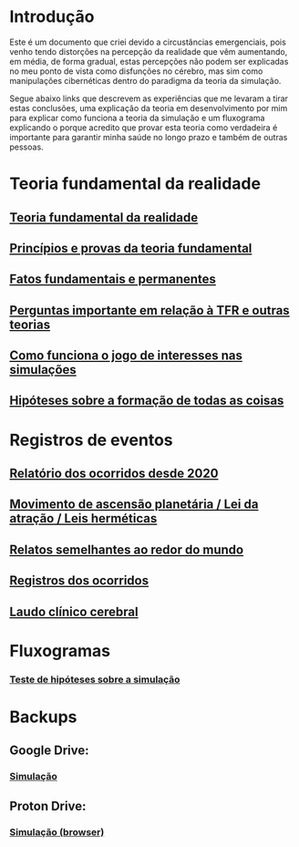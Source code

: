 # Introdução

Este é um documento que criei devido a circustâncias emergenciais, pois venho tendo distorções na percepção da realidade que vêm aumentando, em média, de forma gradual, estas percepções não podem ser explicadas no meu ponto de vista como disfunções no cérebro, mas sim como manipulações cibernéticas dentro do paradigma da teoria da simulação.

Segue abaixo links que descrevem as experiências que me levaram a tirar estas conclusões, uma explicação da teoria em desenvolvimento por mim para explicar como funciona a teoria da simulação e um fluxograma explicando o porque acredito que provar esta teoria como verdadeira é importante para garantir minha saúde no longo prazo e também de outras pessoas.

# Teoria fundamental da realidade

## [Teoria fundamental da realidade](https://www.evernote.com/shard/s483/sh/b137808e-c345-41f3-a41d-200dce4dd218/353ndaFiKprSNDY3AEkSTJ4Y3GVNevPMTk-LMP_JyQeM75e3pVzn4zcZ7g)

## [Princípios e provas da teoria fundamental](https://www.evernote.com/shard/s483/sh/37e26fb8-7928-9bf0-a3bb-4d3cf3d1cb4c/YJzZyEbvD3DGuz5NkGKYaeBahBPR_ev_ApDJati2L36OIGMhrIOvBJdzeg)

## [Fatos fundamentais e permanentes](https://www.evernote.com/shard/s483/sh/39299f2c-1975-be12-e55e-a6debe81a2d6/nbItm3o3X2CF2kDBkXg_hQcGELJNmt9lxzXnn4AdK99u0dK8UxP-_XUQqQ)

## [Perguntas importante em relação à TFR e outras teorias](https://www.evernote.com/shard/s483/sh/f2af07c0-bc01-8dc2-6942-e4401d0e6b84/Pk8TopEZBG4D0pJNw3seHgajrAKVY_4yrpFbzXI-eS8gww9frGkuZX0q7w)

## [Como funciona o jogo de interesses nas simulações](https://www.evernote.com/shard/s483/sh/df23663e-0ea4-77d4-7302-11f51a541835/NAl7MjBsAl2gMj4ohcbYSI0-9ZHnv7SeKTKbXm2FxFOw8Jj6aeLshrssFA)

## [Hipóteses sobre a formação de todas as coisas](https://www.evernote.com/shard/s483/sh/1e032ea1-7590-5b8a-efbd-606966c64dfb/QZ2KkMcyWcd1POacBJpCTHtUo9MVHyudoC6rLZ6bJOc9KMYd54Qr22FUQg)

# Registros de eventos

## [Relatório dos ocorridos desde 2020](https://www.evernote.com/shard/s483/sh/0e8c9043-41f2-91f2-dae3-87edd4524cfc/3qUpZPunAgkfq7gUI5EM639LKOjeQ9LOfSPnPksCf7j_GaZul_HEQfpvUA)

## [Movimento de ascensão planetária / Lei da atração / Leis herméticas](https://www.evernote.com/shard/s483/sh/2657ea45-8dae-4a7f-e249-4f8e03a3131a/12GJCpsT8ZtYObhg5q845_bhdGv_Bud3gGGh1oBV1rsI9OEA0jrpwQ6lyw)

## [Relatos semelhantes ao redor do mundo](https://www.evernote.com/shard/s483/sh/1e544938-d2da-bcf8-bcbd-22e31b30d982/C9RXMUB7GX4cOANwnyD3-IGvgunhw6-tduyI7uJzgT392BVMfnu0DGOEzw)

## [Registros dos ocorridos](https://www.evernote.com/shard/s483/sh/0edd5ceb-b06c-d219-e128-9064df36e574/sbJOkHLkuocdfjA-JT3WUYp0MJh0xOocfZKX8JXcBwdkhOSE0IfJSHkCOg)

## [Laudo clínico cerebral](https://github.com/Oesterd/TFR/blob/003559915c01a0140f19d744c854af1181339e06/Outros%20documentos/Cl%C3%ADnica%20S%C3%A3o%20Marcelo%20(Marista)%20-%2013-05-2014%20-%20Resson%C3%A2ncia%20Magn%C3%A9tica.pdf)

# Fluxogramas

### [Teste de hipóteses sobre a simulação](https://viewer.diagrams.net/?tags=%7B%7D&highlight=0000ff&edit=_blank&layers=1&nav=1&title=Teste%20de%20hip%C3%B3teses.drawio#R7V1bc6M4Gv01rtp9SBcI8OXRdpLurprM9Hb3TmaethRQbE0DokEkTn79SEKyucgxG9tAMurqiuFDYKHv6Ojo08UjZxltPqYwWd%2BQAIUjYAWbkXM5AgC4Y499cMtTYbEt2y0sqxQH0rYzfMPPSCWU1hwHKKskpISEFCdVo0%2FiGPm0YoNpSh6rye5JWP3WBK5Qw%2FDNh2HTeosDui6sU8%2Fa2T8hvFqrb7YteSWCKrE0ZGsYkMeSybkaOcuUEFocRZslCnnpqXIp7rvec3WbsRTFtM0N6%2Bf%2FPX7%2B%2FPX34MetG043t89Pv7gX8ikPMMzlC4%2FAOGTPW9wT9lheriFJxZXxz5xndTECjiX%2BlU1WRp9kkSkjf8BFJhw6ZwmAm2xE0t1N45X8FF94d9RTvqOMIg40yAsFszwDa42T0dIZLRyKMnZtyUw%2Fc8jLpJTIJziD4gq%2FPWEI5s7jfyDDFEU%2B4qkClKA4YP%2BJ%2Bo4M0xzyx88n4q9D1IswF9zVX47ZigJVZlB5W0DRhtvXNAqZwWaHMMSrmB37zL0sC87iAaUUM2DO5YUIBwG%2FffG4xhR9S6DPn%2FXI6iGzpSRn2eWet9hZCO9QuID%2Bj5WwL6VPYxIjWcTLrZud66vr%2BZUl7bJCAneb6TLgFHpYztCmZJIA%2FIhIhGj6xJLIq54jK8Pjri55rrSty%2FVIGaGsv6vts3YQZwcS5f8H4p1G2aOA1Xh5SlK6JisSw%2FBqZ62V5i7NL4Qk0l1%2FIUqfZGnBnJKqM9EG0z%2Fk7fz4T378wZNnl5vSpcsneZLRlPxAJcdcXs5t70o65hpGOORJP6HwAXFgVD1mu4c8K9%2FYPowPHIalpyyW4yXwthlUrOjw%2FMfMQ3%2Fs3o2f%2FqnejZ%2Fs3lScqVfdi6yM5KmPXvAmkE0CTFeIvpBONkPc1S%2FiNEUhpPihSv46DMpbvxAsaFKhfyJhK5s7Z1KDcZFReVcNydtsHAFuuw9070dqEyLtaa1jlDNun3O9wPMWwizD%2FgvQHy7QFcGeG%2BnjaRXpjMe7Rfq0Tx5Xx8fxuKkdndeOWUftgOv0Wz1AQ9d%2F55DCvHxT8gDTreJ9YG8ZkYwdxXlUCNsoD%2BvKtlbVdhXJ3iNAS5XmGHWxT%2F4c0Ktb5O8Qfrx4db2qT%2B1ZU8zartcUs3URcDIt63bWe7Onr%2Bq9NdN%2FKXpdKcrykMLgPXea7OlpOk2gjruJDneaTpR3Ltz10vaadvT87ajXsh0dd9OMXtREpgu67U7Z40EAfQEEYb87oCOP0ZY1aKDbHQUO6tqiLdJZGcOnUrKEJ8he%2BB5X%2Fz27ilM88aTVyGvIlP%2FswrA%2BzEX8NYBcg0Y4XosDtElQioX%2BnMc%2BhpnRoOKqVQswTTVaYKzRAtNzaQE1UGPEwHnFwOu5btyS607eNz4KV%2BMGaXyEWdGDjVDO3wdFCRGfMYXFwMy2a4sywSkUkRRDwxxCS9m1JsbzeqcO0Ad1vFZsGMppTzmztvLKHhTnzBqc8zkVjJMiH92JgeA84loFQ%2BZFMbScMXcJ6mFFScLCtipMRXwtY7dxFWOLcExE1DMQu3MVGXLSk9Okf3Jyja4ZNsko8jjMMs6gWEblu0Qzv%2BJ4lQuamHFuiCAWnSHOHyF6gLKrlBUpUmwC8nrWmLm9s4bT8O3vJC9etFCmkWoAxJ81ycQcpfmlz71qcY%2BTUSU%2BbrGOcARj1gIZr2u9btv9Nxb9jEafSsm%2B%2BwDjEY1M60jhZFiNTDPo9ut2NJfPls3QKq8MB5sOc5VnnPHQ%2Bsugl1CbYZkOWGbSlmWGFaRT%2BS6xzJwrV3bq47g0iWThoazgHYrjHEaGYnQUMwG9U8zbDskZijnIHAcpBgwrJmc3g3JfeTRuG0jTBONitOI5M91kLcvMrN5ZxjMs8z5ZBrSNyQF3UCwDmjG5F4UMXzxmVIyeX2yr90kJoH0Yrh6By8Qlfw1jX3harAdMkZ8nKO1tVvS2Zu7nopr378W%2FPrzvjnv3fi%2FT9kzz0kHz4rZtXoY15AOaM%2FX1Qz7QT1GAKVQUFWHTyOhpBuhmwXdLM83gx1tZflFbGW%2BWYBxCX21dr60NBne6BgNM3x765no1beB3aMizRn6OTmJ1i75mVGbw6PumW9hosHdoxrnnDg18Tj97eJh5o2ef0qVWTR9eyA0Gpe9Vvkt0uNQMsddXXMsohFl1%2FQL%2FjGdV%2BnFtHf10ueramRj6eaf0A9rSz7Ci1yrf%2Bsk%2BaIOLvdFiGFR3OitY6B4%2Bi6ntUOQ3SxCmxS5nYg4qjHFSYaZCsxtq4nvggA9ehZzGOnLSBSXs%2BvrO02GhGWq64pFvFIeEe174UU01pSQgxbyMNBWNEb8QoUwsU0hx5ptGSNsITbXd%2F04boeb8vsF3wD5Vo05WUKCNoxOnkemStUZjfUBfs6sisDRoPFuPzDX7znUibbrfKEHtmHVQEqkIwNm31rJr6O96UxC3F%2FlvsD4krHe0%2F409sfvFutMM85qtO17ZattOPZDa%2BzQZt5dA6j%2BPyl5PSW7bgKg7rICo2wyImu07jtv4p7YXWv%2FLkdy3PYvXsM5BMjnMOsOKg6p812fxJoxQSKFNmEMZ%2FnahLk5FIdz9rMMaZ7QIUhjq2Uc9%2FS9TcptBzpqjSyvNWDuSqSZGiNRS0yKn%2B5ppdvt8PdVtctytr2dGpA68uWi7w5w7HVZz0dxjTjdqb6RojSPGYGhS1Osl%2FmykaAfcMm3JLd7J48%2FHcUtzeu5vQpdgVgRMY8JibVHmk7ti5DVCmGzXG92JsdqCfV4ahbfQhqEiNiG2PczUv1L1moGQYjie90BymsKqbL3HjIAiXteFfTdHg1VljgZ2Q%2FwzxyHp0uP2HbQR0HncssZX8%2BumxztbfdbweP961Wt2Qgc%2FMn%2BDwrVZGHIK%2FM3a4u9sY%2FFec%2B3r4PFnFoa8En6NHxzsfXK%2B9wZ%2FlOhrZbdFpmUjrtDYyb8007L%2FbXB5EJfT2s8UAA0rOnansGzOl%2FvtLkPpg35BUIAfWiFwcgiB6Ukew15Z5KhqPTaTN2rEft8uF%2BJXkENa2fhAXorFTygj1nlLagVYxNFTxIAdQNGbiUvXit9RjlRHRwRel%2BomFZ1lz80S5LNeGj%2FDTByzj7%2B222ijIkQvjimhUjCrkE1APuwrtmMU84k74pNDorl1R7wm1i3Ls9C9Xqzbl4vliRoer7YJq2Yug2NpKrh9ihruf7n68TX4eXGbJjfX%2F32%2BXX7%2FfNHhT5mbFYnHNi4NoGnguBd7YNaj5tFC7y33%2BP5hv8R4FPJsq%2FazrrYOepPTQI%2BdpoT7bHvtIyuc9Q0JEE%2FxNw%3D%3D)


# Backups

## Google Drive: 
### [Simulação](https://drive.google.com/drive/folders/1l7LvKCfGn-eOSrXCwwa21J1gM6zyL0tZ?usp=sharing)

## Proton Drive:
### [Simulação (browser)](https://drive.proton.me/urls/PBXAZYV2C0#jVs5TvyH8xYt)




